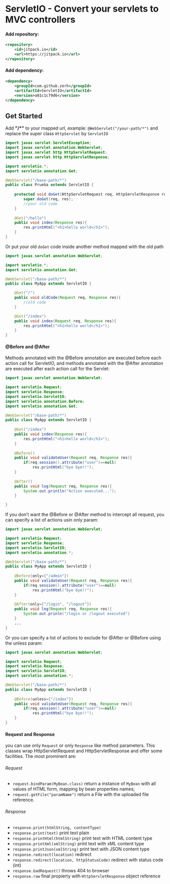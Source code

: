 # ServletIO - Convert your servlets to MVC controllers

#### Add repository:
```xml
<repository>
	<id>jitpack.io</id>
	<url>https://jitpack.io</url>
</repository>
```
#### Add dependency:
```xml
<dependency>
    <groupId>com.github.zerh</groupId>
    <artifactId>ServletIO</artifactId>
    <version>a01c1c79d6</version>
</dependency>
```

## Get Started
Add **"/*"** to your mapped url, example: ```@WebServlet("/your-path/*")``` and replace the super class ```HttpServlet``` by ```ServletIO```

```java
import javax.servlet.ServletException;
import javax.servlet.annotation.WebServlet;
import javax.servlet.http.HttpServletRequest;
import javax.servlet.http.HttpServletResponse;

import servletio.*;
import servletio.annotation.Get;

@WebServlet("/base-path/*")
public class Prueba extends ServletIO {
    
    protected void doGet(HttpServletRequest req, HttpServletResponse res) {
        super.doGet(req, res);
        //your old code
    }
    
    @Get("/hello")
    public void index(Response res){
        res.printHtml("<h1>hello world</h1>");
    }
}

```
Or put your old ```doGet``` code inside another method mapped with the old path
```java
import javax.servlet.annotation.WebServlet;

import servletio.*;
import servletio.annotation.Get;

@WebServlet("/base-path/*")
public class MyApp extends ServletIO {

    @Get("/")
    public void oldCode(Request req, Response res){
        //old code
    }

    @Get("/index")
    public void index(Request req, Response res){
        res.printHtml("<h1>hello world</h1>");
    }
}
```
#### @Before and @After

Methods annotated with the @Before annotation are executed before each action call for ServletIO, and methods annotated with the @After annotation are executed after each action call for the Servlet:

```java
import javax.servlet.annotation.WebServlet;

import servletio.Request;
import servletio.Response;
import servletio.ServletIO;
import servletio.annotation.Before;
import servletio.annotation.Get;

@WebServlet("/base-path/*")
public class MyApp extends ServletIO {
       
    @Get("/index")
    public void index(Response res){
        res.printHtml("<h1>hello world</h1>");
    }
    
    @Before()
    public void validateUser(Request req, Response res){
        if(req.session().attribute("user")==null)
            res.printHtml("bye bye!!");
    }
    
    @After()
    public void log(Request req, Response res){
        System.out.println("Action executed...");
    }

}
```
If you don’t want the @Before or @After method to intercept all request, you can specify a list of actions usin only param:

```java
import javax.servlet.annotation.WebServlet;

import servletio.Request;
import servletio.Response;
import servletio.ServletIO;
import servletio.annotation.*;

@WebServlet("/base-path/*")
public class MyApp extends ServletIO {
    
    @Before(only={"/admin"})
    public void validateUser(Request req, Response res){
        if(req.session().attribute("user")==null)
            res.printHtml("bye bye!!");
    }
    
    @After(only={"/login", "/logout"})
    public void log(Request req, Response res){
        System.out.prinln("/login or /logout executed")
    }
    ...
}
```

Or you can specify a list of actions to exclude for @After or @Before using the unless param:

```java
import javax.servlet.annotation.WebServlet;

import servletio.Request;
import servletio.Response;
import servletio.ServletIO;
import servletio.annotation.*;

@WebServlet("/base-path/*")
public class MyApp extends ServletIO {
    
    @Before(unless={"/index"})
    public void validateUser(Request req, Response res){
        if(req.session().attribute("user")==null)
            res.printHtml("bye bye!!");
    }
}
```

#### Request and Response

you can use only ```Request``` or only ```Response``` like method parameters. This classes wrap HttpServletRequest and HttpServletResponse and offer some facilities. The most prominent are:

###### Request
- ```request.bindParam(MyBean.class)``` return a instance of ```MyBean``` with all values of HTML form, mapping by bean properties names;
- ```request.getFile("paramName")``` return a File with the uploaded file reference.

###### Response
- ```response.print(htmlString, contentType)```
- ```response.print(text)``` print text plain
- ```response.printHtml(htmlString)``` print text with HTML content type
- ```response.printXml(xmlString)``` print text with xML content type
- ```response.printJson(xmlString)``` print text with JSON content type
- ```response.redirect(location)``` redirect
- ```response.redirect(location, httpStatusCode)``` redirect with status code (int)
- ```response.badRequest()``` throws 404 to browser
- ```response.raw``` final propierty with ```HttpServletResponse``` object reference
